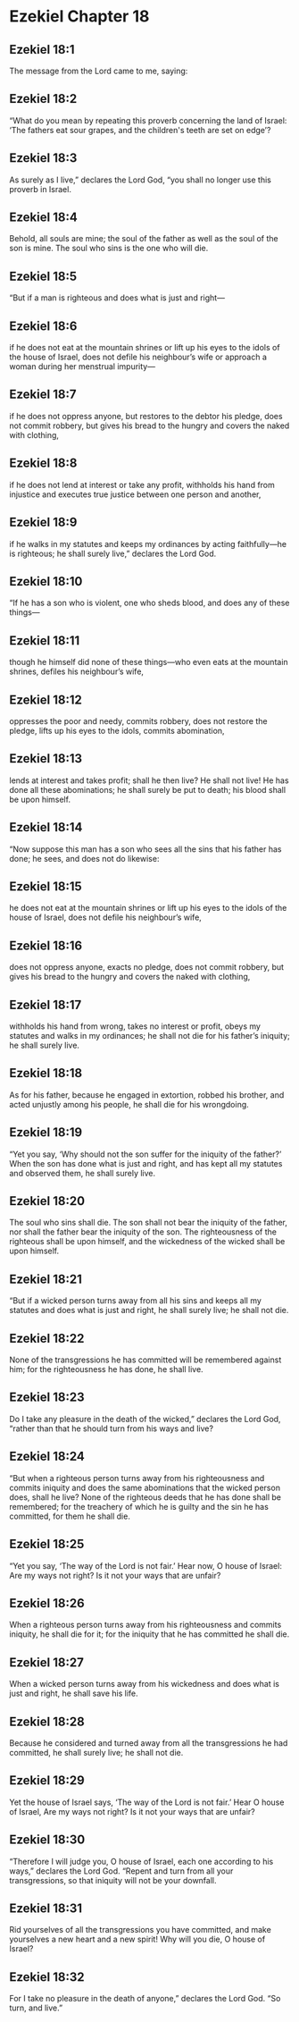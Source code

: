# Ezekiel Chapter 18

## Ezekiel 18:1

The message from the Lord came to me, saying:

## Ezekiel 18:2

“What do you mean by repeating this proverb concerning the land of Israel: ‘The fathers eat sour grapes, and the children's teeth are set on edge’?

## Ezekiel 18:3

As surely as I live,” declares the Lord God, “you shall no longer use this proverb in Israel.

## Ezekiel 18:4

Behold, all souls are mine; the soul of the father as well as the soul of the son is mine. The soul who sins is the one who will die.

## Ezekiel 18:5

“But if a man is righteous and does what is just and right—

## Ezekiel 18:6

if he does not eat at the mountain shrines or lift up his eyes to the idols of the house of Israel, does not defile his neighbour’s wife or approach a woman during her menstrual impurity—

## Ezekiel 18:7

if he does not oppress anyone, but restores to the debtor his pledge, does not commit robbery, but gives his bread to the hungry and covers the naked with clothing,

## Ezekiel 18:8

if he does not lend at interest or take any profit, withholds his hand from injustice and executes true justice between one person and another,

## Ezekiel 18:9

if he walks in my statutes and keeps my ordinances by acting faithfully—he is righteous; he shall surely live,” declares the Lord God.

## Ezekiel 18:10

“If he has a son who is violent, one who sheds blood, and does any of these things—

## Ezekiel 18:11

though he himself did none of these things—who even eats at the mountain shrines, defiles his neighbour’s wife,

## Ezekiel 18:12

oppresses the poor and needy, commits robbery, does not restore the pledge, lifts up his eyes to the idols, commits abomination,

## Ezekiel 18:13

lends at interest and takes profit; shall he then live? He shall not live! He has done all these abominations; he shall surely be put to death; his blood shall be upon himself.

## Ezekiel 18:14

“Now suppose this man has a son who sees all the sins that his father has done; he sees, and does not do likewise:

## Ezekiel 18:15

he does not eat at the mountain shrines or lift up his eyes to the idols of the house of Israel, does not defile his neighbour’s wife,

## Ezekiel 18:16

does not oppress anyone, exacts no pledge, does not commit robbery, but gives his bread to the hungry and covers the naked with clothing,

## Ezekiel 18:17

withholds his hand from wrong, takes no interest or profit, obeys my statutes and walks in my ordinances; he shall not die for his father’s iniquity; he shall surely live.

## Ezekiel 18:18

As for his father, because he engaged in extortion, robbed his brother, and acted unjustly among his people, he shall die for his wrongdoing.

## Ezekiel 18:19

“Yet you say, ‘Why should not the son suffer for the iniquity of the father?’ When the son has done what is just and right, and has kept all my statutes and observed them, he shall surely live.

## Ezekiel 18:20

The soul who sins shall die. The son shall not bear the iniquity of the father, nor shall the father bear the iniquity of the son. The righteousness of the righteous shall be upon himself, and the wickedness of the wicked shall be upon himself.

## Ezekiel 18:21

“But if a wicked person turns away from all his sins and keeps all my statutes and does what is just and right, he shall surely live; he shall not die.

## Ezekiel 18:22

None of the transgressions he has committed will be remembered against him; for the righteousness he has done, he shall live.

## Ezekiel 18:23

Do I take any pleasure in the death of the wicked,” declares the Lord God, “rather than that he should turn from his ways and live?

## Ezekiel 18:24

“But when a righteous person turns away from his righteousness and commits iniquity and does the same abominations that the wicked person does, shall he live? None of the righteous deeds that he has done shall be remembered; for the treachery of which he is guilty and the sin he has committed, for them he shall die.

## Ezekiel 18:25

“Yet you say, ‘The way of the Lord is not fair.’ Hear now, O house of Israel: Are my ways not right? Is it not your ways that are unfair?

## Ezekiel 18:26

When a righteous person turns away from his righteousness and commits iniquity, he shall die for it; for the iniquity that he has committed he shall die.

## Ezekiel 18:27

When a wicked person turns away from his wickedness and does what is just and right, he shall save his life.

## Ezekiel 18:28

Because he considered and turned away from all the transgressions he had committed, he shall surely live; he shall not die.

## Ezekiel 18:29

Yet the house of Israel says, ‘The way of the Lord is not fair.’ Hear O house of Israel, Are my ways not right? Is it not your ways that are unfair?

## Ezekiel 18:30

“Therefore I will judge you, O house of Israel, each one according to his ways,” declares the Lord God. “Repent and turn from all your transgressions, so that iniquity will not be your downfall.

## Ezekiel 18:31

Rid yourselves of all the transgressions you have committed, and make yourselves a new heart and a new spirit! Why will you die, O house of Israel?

## Ezekiel 18:32

For I take no pleasure in the death of anyone,” declares the Lord God. “So turn, and live.”
